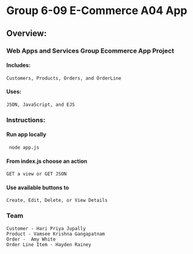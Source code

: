 # Group 6-09 E-Commerce A04 App

## Overview: 
### Web Apps and Services Group Ecommerce App Project

#### Includes: 
```Customers, Products, Orders, and OrderLine```

#### Uses: 
```JSON, JavaScript, and EJS```

### Instructions:
#### Run app locally
``` node app.js```
#### From index.js choose an action
```GET a view or GET JSON```
#### Use available buttons to 
```Create, Edit, Delete, or View Details```

### Team
```
Customer - Hari Priya Jupally
Product - Vamsee Krishna Gangapatnam
Order -  Amy White
Order Line Item - Hayden Rainey
```

